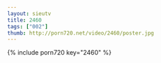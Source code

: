 ```yaml
--- 
layout: sieutv
title: 2460
tags: ["002"]
thumb: http://porn720.net/video/2460/poster.jpg
---
```

{% include porn720 key="2460" %} 

